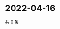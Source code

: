 # 2022-04-16

共 0 条

<!-- BEGIN WEIBO -->
<!-- 最后更新时间 Sat Apr 16 2022 02:15:30 GMT+0800 (China Standard Time) -->

<!-- END WEIBO -->
